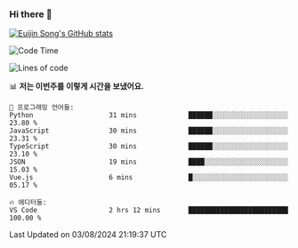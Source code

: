 ### Hi there 👋

[![Euijin Song's GitHub stats](https://github-readme-stats.vercel.app/api?username=lstar2397&count_private=true&show_icons=true&theme=tokyonight&locale=kr)](https://github.com/anuraghazra/github-readme-stats)

<!--START_SECTION:waka-->
![Code Time](http://img.shields.io/badge/Code%20Time-349%20hrs%2025%20mins-blue)

![Lines of code](https://img.shields.io/badge/%EC%A0%80%EB%8A%94%20%EC%97%AC%ED%83%9C%EA%B9%8C%EC%A7%80%20-630.6%20thousand%20%EC%A4%84%EC%9D%98%20%EC%BD%94%EB%93%9C%EB%A5%BC%20%EC%9E%91%EC%84%B1%ED%96%88%EC%96%B4%EC%9A%94.-blue)

📊 **저는 이번주를 이렇게 시간을 보냈어요.** 

```text
💬 프로그래밍 언어들: 
Python                   31 mins             ██████░░░░░░░░░░░░░░░░░░░   23.80 % 
JavaScript               30 mins             ██████░░░░░░░░░░░░░░░░░░░   23.31 % 
TypeScript               30 mins             ██████░░░░░░░░░░░░░░░░░░░   23.10 % 
JSON                     19 mins             ████░░░░░░░░░░░░░░░░░░░░░   15.03 % 
Vue.js                   6 mins              █░░░░░░░░░░░░░░░░░░░░░░░░   05.17 % 

🔥 에디터들: 
VS Code                  2 hrs 12 mins       █████████████████████████   100.00 % 
```


 Last Updated on 03/08/2024 21:19:37 UTC
<!--END_SECTION:waka-->

<!--
**lstar2397/lstar2397** is a ✨ _special_ ✨ repository because its `README.md` (this file) appears on your GitHub profile.

Here are some ideas to get you started:

- 🔭 I’m currently working on ...
- 🌱 I’m currently learning ...
- 👯 I’m looking to collaborate on ...
- 🤔 I’m looking for help with ...
- 💬 Ask me about ...
- 📫 How to reach me: ...
- 😄 Pronouns: ...
- ⚡ Fun fact: ...
-->
